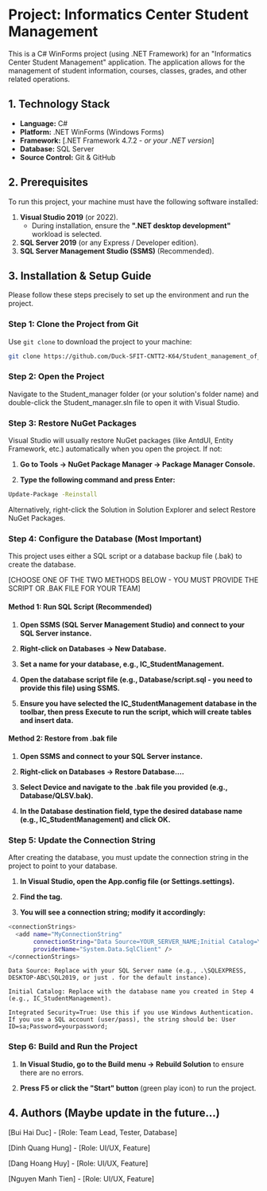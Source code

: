 # Project: Informatics Center Student Management

This is a C# WinForms project (using .NET Framework) for an "Informatics Center Student Management" application. The application allows for the management of student information, courses, classes, grades, and other related operations.

## 1. Technology Stack

* **Language:** C#
* **Platform:** .NET WinForms (Windows Forms)
* **Framework:** [.NET Framework 4.7.2 - *or your .NET version*]
* **Database:** SQL Server
* **Source Control:** Git & GitHub

## 2. Prerequisites

To run this project, your machine must have the following software installed:

1.  **Visual Studio 2019** (or 2022).
    * During installation, ensure the **".NET desktop development"** workload is selected.
2.  **SQL Server 2019** (or any Express / Developer edition).
3.  **SQL Server Management Studio (SSMS)** (Recommended).

## 3. Installation & Setup Guide

Please follow these steps precisely to set up the environment and run the project.

### Step 1: Clone the Project from Git

Use `git clone` to download the project to your machine:
```bash
git clone https://github.com/Duck-SFIT-CNTT2-K64/Student_management_of_IT_center.git
```

### Step 2: Open the Project
Navigate to the Student_manager folder (or your solution's folder name) and double-click the Student_manager.sln file to open it with Visual Studio.

### Step 3: Restore NuGet Packages
Visual Studio will usually restore NuGet packages (like AntdUI, Entity Framework, etc.) automatically when you open the project. If not:

1. **Go to Tools -> NuGet Package Manager -> Package Manager Console.**

2. **Type the following command and press Enter:**
```bash
Update-Package -Reinstall
```
Alternatively, right-click the Solution in Solution Explorer and select Restore NuGet Packages.

### Step 4: Configure the Database (Most Important)
This project uses either a SQL script or a database backup file (.bak) to create the database.

[CHOOSE ONE OF THE TWO METHODS BELOW - YOU MUST PROVIDE THE SCRIPT OR .BAK FILE FOR YOUR TEAM]

#### Method 1: Run SQL Script (Recommended)

1. **Open SSMS (SQL Server Management Studio) and connect to your SQL Server instance.**

2. **Right-click on Databases -> New Database.**

3. **Set a name for your database, e.g., IC_StudentManagement.**

4. **Open the database script file (e.g., Database/script.sql - you need to provide this file) using SSMS.**

5. **Ensure you have selected the IC_StudentManagement database in the toolbar, then press Execute to run the script, which will create tables and insert data.**

#### Method 2: Restore from .bak file

1. **Open SSMS and connect to your SQL Server instance.**

2. **Right-click on Databases -> Restore Database....**

3. **Select Device and navigate to the .bak file you provided (e.g., Database/QLSV.bak).**

4. **In the Database destination field, type the desired database name (e.g., IC_StudentManagement) and click OK.**

### Step 5: Update the Connection String
After creating the database, you must update the connection string in the project to point to your database.

1. **In Visual Studio, open the App.config file (or Settings.settings).**

2. **Find the <connectionStrings> tag.**

3. **You will see a connection string; modify it accordingly:**
```bash
<connectionStrings>
  <add name="MyConnectionString" 
       connectionString="Data Source=YOUR_SERVER_NAME;Initial Catalog=YOUR_DB_NAME;Integrated Security=True" 
       providerName="System.Data.SqlClient" />
</connectionStrings>
```
    Data Source: Replace with your SQL Server name (e.g., .\SQLEXPRESS, DESKTOP-ABC\SQL2019, or just . for the default instance).

    Initial Catalog: Replace with the database name you created in Step 4 (e.g., IC_StudentManagement).

    Integrated Security=True: Use this if you use Windows Authentication. If you use a SQL account (user/pass), the string should be: User ID=sa;Password=yourpassword;

### Step 6: Build and Run the Project
1. **In Visual Studio, go to the Build menu -> Rebuild Solution** to ensure there are no errors.

2. **Press F5 or click the "Start" button** (green play icon) to run the project.

## 4. Authors (Maybe update in the future...)
[Bui Hai Duc] - [Role: Team Lead, Tester, Database]

[Dinh Quang Hung] - [Role: UI/UX, Feature]

[Dang Hoang Huy] - [Role: UI/UX, Feature]

[Nguyen Manh Tien] - [Role: UI/UX, Feature]